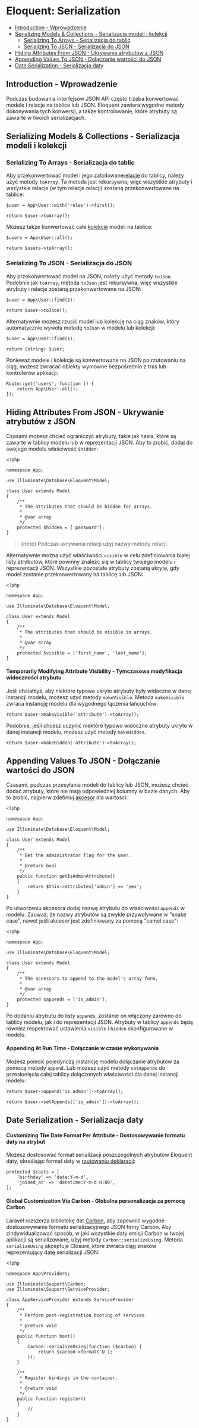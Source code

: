 # Eloquent: Serialization

- [Introduction - Wprowadzenie](#introduction)
- [Serializing Models & Collections - Serializacja modeli i kolekcji](#serializing-models-and-collections)
    - [Serializing To Arrays - Serializacja do tablic](#serializing-to-arrays)
    - [Serializing To JSON - Serializacja do JSON](#serializing-to-json)
- [Hiding Attributes From JSON - Ukrywanie atrybutów z JSON](#hiding-attributes-from-json)
- [Appending Values To JSON - Dołączanie wartości do JSON](#appending-values-to-json)
- [Date Serialization - Serializacja daty](#date-serialization)

<a name="introduction"></a>
## Introduction - Wprowadzenie

Podczas budowania interfejsów JSON API często trzeba konwertować modele i relacje na tablice lub JSON. Eloquent zawiera wygodne metody dokonywania tych konwersji, a także kontrolowanie, które atrybuty są zawarte w twoich serializacjach.

<a name="serializing-models-and-collections"></a>
## Serializing Models & Collections - Serializacja modeli i kolekcji

<a name="serializing-to-arrays"></a>
### Serializing To Arrays - Serializacja do tablic

Aby przekonwertować model i jego załadowane[relacje](/docs/{{version}}/eloquent-relationships) do tablicy, należy użyć metody `toArray`. Ta metoda jest rekursywna, więc wszystkie atrybuty i wszystkie relacje (w tym relacje relacji) zostaną przekonwertowane na tablice:

    $user = App\User::with('roles')->first();

    return $user->toArray();

Możesz także konwertować całe [kolekcje](/docs/{{version}}/eloquent-collections) modeli na tablice:

    $users = App\User::all();

    return $users->toArray();

<a name="serializing-to-json"></a>
### Serializing To JSON - Serializacja do JSON

Aby przekonwertować model na JSON, należy użyć metody `toJson`. Podobnie jak `toArray`, metoda `toJson` jest rekursywna, więc wszystkie atrybuty i relacje zostaną przekonwertowane na JSON:

    $user = App\User::find(1);

    return $user->toJson();

Alternatywnie możesz rzucić model lub kolekcję na ciąg znaków, który automatycznie wywoła metodę `toJson` w modelu lub kolekcji:

    $user = App\User::find(1);

    return (string) $user;

Ponieważ modele i kolekcje są konwertowane na JSON po rzutowaniu na ciąg, możesz zwracać obiekty wymowne bezpośrednio z tras lub kontrolerów aplikacji:

    Route::get('users', function () {
        return App\User::all();
    });

<a name="hiding-attributes-from-json"></a>
## Hiding Attributes From JSON - Ukrywanie atrybutów z JSON

Czasami możesz chcieć ograniczyć atrybuty, takie jak hasła, które są zawarte w tablicy modelu lub w reprezentacji JSON. Aby to zrobić, dodaj do swojego modelu właściwość `$hidden`:

    <?php

    namespace App;

    use Illuminate\Database\Eloquent\Model;

    class User extends Model
    {
        /**
         * The attributes that should be hidden for arrays.
         *
         * @var array
         */
        protected $hidden = ['password'];
    }

> {note} Podczas ukrywania relacji użyj nazwy metody relacji.

Alternatywnie można użyć właściwości `visible` w celu zdefiniowania białej listy atrybutów, które powinny znaleźć się w tablicy twojego modelu i reprezentacji JSON. Wszystkie pozostałe atrybuty zostaną ukryte, gdy model zostanie przekonwertowany na tablicę lub JSON:

    <?php

    namespace App;

    use Illuminate\Database\Eloquent\Model;

    class User extends Model
    {
        /**
         * The attributes that should be visible in arrays.
         *
         * @var array
         */
        protected $visible = ['first_name', 'last_name'];
    }

#### Temporarily Modifying Attribute Visibility - Tymczasowa modyfikacja widoczności atrybutu

Jeśli chciałbyś, aby niektóre typowe ukryte atrybuty były widoczne w danej instancji modelu, możesz użyć metody `makeVisible`. Metoda `makeVisible` zwraca instancję modelu dla wygodnego łączenia łańcuchów:

    return $user->makeVisible('attribute')->toArray();

Podobnie, jeśli chcesz uczynić niektóre typowo widoczne atrybuty ukryte w danej instancji modelu, możesz użyć metody `makeHidden`.

    return $user->makeHidden('attribute')->toArray();

<a name="appending-values-to-json"></a>
## Appending Values To JSON - Dołączanie wartości do JSON

Czasami, podczas przesyłania modeli do tablicy lub JSON, możesz chcieć dodać atrybuty, które nie mają odpowiedniej kolumny w bazie danych. Aby to zrobić, najpierw zdefiniuj [akcesor](/docs/{{version}}/eloquent-mutators) dla wartości:

    <?php

    namespace App;

    use Illuminate\Database\Eloquent\Model;

    class User extends Model
    {
        /**
         * Get the administrator flag for the user.
         *
         * @return bool
         */
        public function getIsAdminAttribute()
        {
            return $this->attributes['admin'] == 'yes';
        }
    }

Po utworzeniu akcesora dodaj nazwę atrybutu do właściwości `appends` w modelu. Zauważ, że nazwy atrybutów są zwykle przywoływane w "snake case", nawet jeśli akcesor jest zdefiniowany za pomocą "camel case":

    <?php

    namespace App;

    use Illuminate\Database\Eloquent\Model;

    class User extends Model
    {
        /**
         * The accessors to append to the model's array form.
         *
         * @var array
         */
        protected $appends = ['is_admin'];
    }

Po dodaniu atrybutu do listy `appends`, zostanie on włączony zarówno do tablicy modelu, jak i do reprezentacji JSON. Atrybuty w tablicy `appends` będą również respektować ustawienia `visible` i `hidden` skonfigurowane w modelu.

#### Appending At Run Time - Dołączanie w czasie wykonywania

Możesz polecić pojedynczą instancję modelu dołączanie atrybutów za pomocą metody `append`. Lub możesz użyć metody `setAppends` do przesłonięcia całej tablicy dołączonych właściwości dla danej instancji modelu:

    return $user->append('is_admin')->toArray();

    return $user->setAppends(['is_admin'])->toArray();

<a name="date-serialization"></a>
## Date Serialization - Serializacja daty

#### Customizing The Date Format Per Attribute - Dostosowywanie formatu daty na atrybut

Możesz dostosować format serializacji poszczególnych atrybutów Eloquent daty, określając format daty w [rzutowaniu deklaracji](/docs/{{version}}/eloquent-mutators#attribute-casting):

    protected $casts = [
        'birthday' => 'date:Y-m-d',
        'joined_at' => 'datetime:Y-m-d H:00',
    ];

#### Global Customization Via Carbon - Globalna personalizacja za pomocą Carbon

Laravel rozszerza bibliotekę dat [Carbon](https://github.com/briannesbitt/Carbon), aby zapewnić wygodne dostosowywanie formatu serializacyjnego JSON firmy Carbon. Aby zindywidualizować sposób, w jaki wszystkie daty emisji Carbon w twojej aplikacji są serializowane, użyj metody `Carbon::serializeUsing`. Metoda `serializeUsing` akceptuje Closure, które zwraca ciąg znaków reprezentujący datę serializacji JSON:

    <?php

    namespace App\Providers;

    use Illuminate\Support\Carbon;
    use Illuminate\Support\ServiceProvider;

    class AppServiceProvider extends ServiceProvider
    {
        /**
         * Perform post-registration booting of services.
         *
         * @return void
         */
        public function boot()
        {
            Carbon::serializeUsing(function ($carbon) {
                return $carbon->format('U');
            });
        }

        /**
         * Register bindings in the container.
         *
         * @return void
         */
        public function register()
        {
            //
        }
    }
